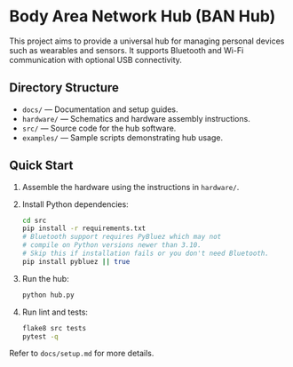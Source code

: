 # Body Area Network Hub (BAN Hub)

This project aims to provide a universal hub for managing personal devices such as wearables and sensors. It supports Bluetooth and Wi-Fi communication with optional USB connectivity.

## Directory Structure

- `docs/` — Documentation and setup guides.
- `hardware/` — Schematics and hardware assembly instructions.
- `src/` — Source code for the hub software.
- `examples/` — Sample scripts demonstrating hub usage.

## Quick Start

1. Assemble the hardware using the instructions in `hardware/`.
2. Install Python dependencies:
   ```bash
   cd src
   pip install -r requirements.txt
   # Bluetooth support requires PyBluez which may not
   # compile on Python versions newer than 3.10.
   # Skip this if installation fails or you don't need Bluetooth.
   pip install pybluez || true

   ```
3. Run the hub:
   ```bash
   python hub.py
   ```

4. Run lint and tests:
   ```bash
   flake8 src tests
   pytest -q
   ```


Refer to `docs/setup.md` for more details.
